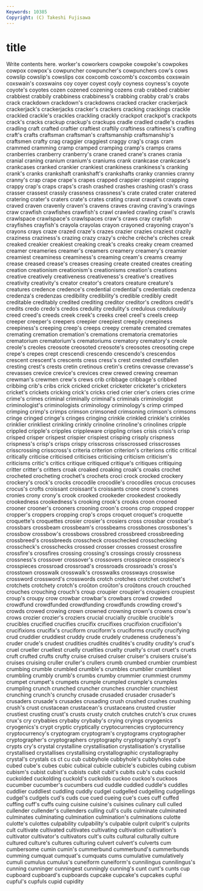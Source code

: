 ```yaml
---
Keywords: 10385 
Copyright: (C) Takeshi Fujisawa
---
```


# title

Write contents here.
worker's coworkers cowpoke
cowpoke's cowpokes cowpox cowpox's cowpuncher cowpuncher's cowpunchers cow's cows cowslip
cowslip's cowslips cox coxcomb coxcomb's coxcombs coxswain coxswain's coxswains coy
coyer coyest coyly coyness coyness's coyote coyote's coyotes cozen cozened
cozening cozens crab crabbed crabbier crabbiest crabbily crabbiness crabbiness's crabbing
crabby crab's crabs crack crackdown crackdown's crackdowns cracked cracker crackerjack
crackerjack's crackerjacks cracker's crackers cracking crackings crackle crackled crackle's crackles
crackling crackly crackpot crackpot's crackpots crack's cracks crackup crackup's crackups
cradle cradled cradle's cradles cradling craft crafted craftier craftiest craftily
craftiness craftiness's crafting craft's crafts craftsman craftsman's craftsmanship craftsmanship's craftsmen
crafty crag craggier craggiest craggy crag's crags cram crammed cramming
cramp cramped cramping cramp's cramps crams cranberries cranberry cranberry's crane
craned crane's cranes crania cranial craning cranium cranium's craniums crank
crankcase crankcase's crankcases cranked crankier crankiest crankiness crankiness's cranking crank's
cranks crankshaft crankshaft's crankshafts cranky crannies cranny cranny's crap crape
crape's crapes crapped crappier crappiest crapping crappy crap's craps craps's
crash crashed crashes crashing crash's crass crasser crassest crassly crassness
crassness's crate crated crater cratered cratering crater's craters crate's crates
crating cravat cravat's cravats crave craved craven cravenly craven's cravens
craves craving craving's cravings craw crawfish crawfishes crawfish's crawl crawled
crawling crawl's crawls crawlspace crawlspace's crawlspaces craw's craws cray crayfish
crayfishes crayfish's crayola crayolas crayon crayoned crayoning crayon's crayons crays
craze crazed craze's crazes crazier crazies craziest crazily craziness craziness's
crazing crazy crazy's crèche crèche's crèches creak creaked creakier creakiest
creaking creak's creaks creaky cream creamed creamer creameries creamer's creamers
creamery creamery's creamier creamiest creaminess creaminess's creaming cream's creams creamy
crease creased crease's creases creasing create created creates creating creation
creationism creationism's creationisms creation's creations creative creatively creativeness creativeness's creative's
creatives creativity creativity's creator creator's creators creature creature's creatures credence
credence's credential credential's credentials credenza credenza's credenzas credibility credibility's credible
credibly credit creditable creditably credited crediting creditor creditor's creditors credit's
credits credo credo's credos credulity credulity's credulous credulously creed creed's
creeds creek creek's creeks creel creel's creels creep creeper creeper's
creepers creepier creepiest creepily creepiness creepiness's creeping creep's creeps creepy
cremate cremated cremates cremating cremation cremation's cremations crematoria crematories crematorium
crematorium's crematoriums crematory crematory's creole creole's creoles creosote creosoted creosote's
creosotes creosoting crepe crepe's crepes crept crescendi crescendo crescendo's crescendos
crescent crescent's crescents cress cress's crest crested crestfallen cresting crest's
crests cretin cretinous cretin's cretins crevasse crevasse's crevasses crevice crevice's
crevices crew crewed crewing crewman crewman's crewmen crew's crews crib
cribbage cribbage's cribbed cribbing crib's cribs crick cricked cricket cricketer
cricketer's cricketers cricket's crickets cricking crick's cricks cried crier crier's
criers cries crime crime's crimes criminal criminally criminal's criminals criminologist
criminologist's criminologists criminology criminology's crimp crimped crimping crimp's crimps crimson
crimsoned crimsoning crimson's crimsons cringe cringed cringe's cringes cringing crinkle
crinkled crinkle's crinkles crinklier crinkliest crinkling crinkly crinoline crinoline's crinolines
cripple crippled cripple's cripples crippleware crippling crises crisis crisis's crisp
crisped crisper crispest crispier crispiest crisping crisply crispness crispness's crisp's
crisps crispy crisscross crisscrossed crisscrosses crisscrossing crisscross's criteria criterion criterion's
criterions critic critical critically criticise criticised criticises criticising criticism criticism's
criticisms critic's critics critique critiqued critique's critiques critiquing critter critter's
critters croak croaked croaking croak's croaks crochet crocheted crocheting crochet's
crochets croci crock crocked crockery crockery's crock's crocks crocodile crocodile's
crocodiles crocus crocuses crocus's crofts croissant croissant's croissants crone crone's
crones cronies crony crony's crook crooked crookeder crookedest crookedly crookedness
crookedness's crooking crook's crooks croon crooned crooner crooner's crooners crooning
croon's croons crop cropped cropper cropper's croppers cropping crop's crops
croquet croquet's croquette croquette's croquettes crosier crosier's crosiers cross crossbar
crossbar's crossbars crossbeam crossbeam's crossbeams crossbones crossbones's crossbow crossbow's crossbows
crossbred crossbreed crossbreeding crossbreed's crossbreeds crosscheck crosschecked crosschecking crosscheck's crosschecks
crossed crosser crosses crossest crossfire crossfire's crossfires crossing crossing's crossings
crossly crossness crossness's crossover crossover's crossovers crosspiece crosspiece's crosspieces crossroad
crossroad's crossroads crossroads's cross's crosstown crosswalk crosswalk's crosswalks crossways crosswise
crossword crossword's crosswords crotch crotches crotchet crotchet's crotchets crotchety crotch's
croûton croûton's croûtons crouch crouched crouches crouching crouch's croup croupier
croupier's croupiers croupiest croup's croupy crow crowbar crowbar's crowbars crowd
crowded crowdfund crowdfunded crowdfunding crowdfunds crowding crowd's crowds crowed crowing
crown crowned crowning crown's crowns crow's crows crozier crozier's croziers
crucial crucially crucible crucible's crucibles crucified crucifies crucifix crucifixes crucifixion
crucifixion's crucifixions crucifix's cruciform cruciform's cruciforms crucify crucifying crud cruddier
cruddiest cruddy crude crudely crudeness crudeness's cruder crude's crudest crudities
crudités crudités's crudity crudity's crud's cruel crueller cruellest cruelly cruelties
cruelty cruelty's cruet cruet's cruets cruft crufted crufts crufty cruise
cruised cruiser cruiser's cruisers cruise's cruises cruising cruller cruller's crullers
crumb crumbed crumbier crumbiest crumbing crumble crumbled crumble's crumbles crumblier
crumbliest crumbling crumbly crumb's crumbs crumby crummier crummiest crummy crumpet
crumpet's crumpets crumple crumpled crumple's crumples crumpling crunch crunched cruncher
crunches crunchier crunchiest crunching crunch's crunchy crusade crusaded crusader crusader's
crusaders crusade's crusades crusading crush crushed crushes crushing crush's crust
crustacean crustacean's crustaceans crusted crustier crustiest crusting crust's crusts crusty
crutch crutches crutch's crux cruxes crux's cry crybabies crybaby crybaby's
crying cryings cryogenics cryogenics's crypt cryptic cryptically cryptocurrencies cryptocurrency cryptocurrency's
cryptogram cryptogram's cryptograms cryptographer cryptographer's cryptographers cryptography cryptography's crypt's crypts
cry's crystal crystalline crystallisation crystallisation's crystallise crystallised crystallises crystallising crystallographic
crystallography crystal's crystals cs ct cu cub cubbyhole cubbyhole's cubbyholes
cube cubed cube's cubes cubic cubical cubicle cubicle's cubicles cubing
cubism cubism's cubist cubist's cubists cubit cubit's cubits cub's cubs
cuckold cuckolded cuckolding cuckold's cuckolds cuckoo cuckoo's cuckoos cucumber cucumber's
cucumbers cud cuddle cuddled cuddle's cuddles cuddlier cuddliest cuddling cuddly
cudgel cudgelled cudgelling cudgellings cudgel's cudgels cud's cuds cue cued
cueing cue's cues cuff cuffed cuffing cuff's cuffs cuing cuisine
cuisine's cuisines culinary cull culled cullender cullender's cullenders culling cull's
culls culminate culminated culminates culminating culmination culmination's culminations culotte culotte's
culottes culpability culpability's culpable culprit culprit's culprits cult cultivate cultivated
cultivates cultivating cultivation cultivation's cultivator cultivator's cultivators cult's cults cultural
culturally culture cultured culture's cultures culturing culvert culvert's culverts cum
cumbersome cumin cumin's cummerbund cummerbund's cummerbunds cumming cumquat cumquat's cumquats
cums cumulative cumulatively cumuli cumulus cumulus's cuneiform cuneiform's cunnilingus cunnilingus's
cunning cunninger cunningest cunningly cunning's cunt cunt's cunts cup cupboard
cupboard's cupboards cupcake cupcake's cupcakes cupful cupful's cupfuls cupid cupidity

